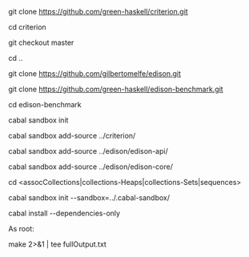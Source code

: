 
git clone https://github.com/green-haskell/criterion.git

cd criterion

git checkout master

cd ..

git clone https://github.com/gilbertomelfe/edison.git

git clone https://github.com/green-haskell/edison-benchmark.git

cd edison-benchmark

cabal sandbox init

cabal sandbox add-source ../criterion/

cabal sandbox add-source ../edison/edison-api/

cabal sandbox add-source ../edison/edison-core/


cd <assocCollections|collections-Heaps|collections-Sets|sequences>

cabal sandbox init --sandbox=../.cabal-sandbox/

cabal install --dependencies-only


As root:

make 2>&1 | tee fullOutput.txt
